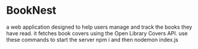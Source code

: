 # BookNest
a web application designed to help users manage and track the books they have read.  it fetches book covers using the Open Library Covers API.
use these commands to start the server npm i  and then nodemon index.js 
